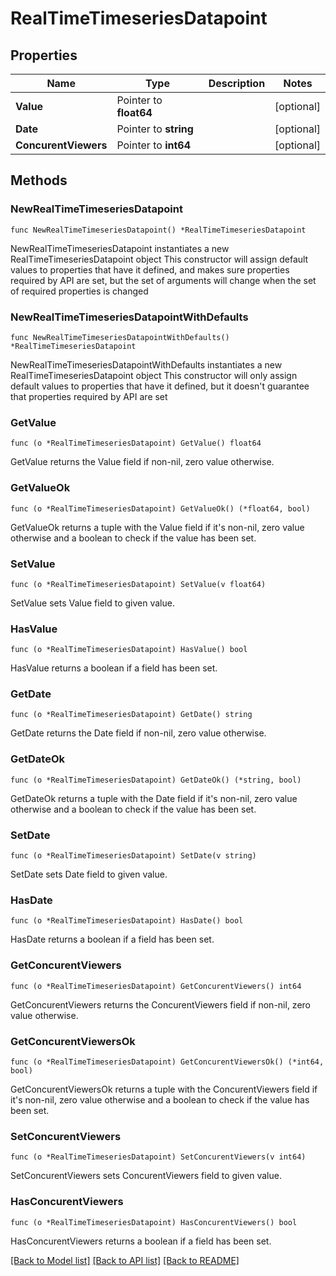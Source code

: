 # RealTimeTimeseriesDatapoint

## Properties

Name | Type | Description | Notes
------------ | ------------- | ------------- | -------------
**Value** | Pointer to **float64** |  | [optional] 
**Date** | Pointer to **string** |  | [optional] 
**ConcurentViewers** | Pointer to **int64** |  | [optional] 

## Methods

### NewRealTimeTimeseriesDatapoint

`func NewRealTimeTimeseriesDatapoint() *RealTimeTimeseriesDatapoint`

NewRealTimeTimeseriesDatapoint instantiates a new RealTimeTimeseriesDatapoint object
This constructor will assign default values to properties that have it defined,
and makes sure properties required by API are set, but the set of arguments
will change when the set of required properties is changed

### NewRealTimeTimeseriesDatapointWithDefaults

`func NewRealTimeTimeseriesDatapointWithDefaults() *RealTimeTimeseriesDatapoint`

NewRealTimeTimeseriesDatapointWithDefaults instantiates a new RealTimeTimeseriesDatapoint object
This constructor will only assign default values to properties that have it defined,
but it doesn't guarantee that properties required by API are set

### GetValue

`func (o *RealTimeTimeseriesDatapoint) GetValue() float64`

GetValue returns the Value field if non-nil, zero value otherwise.

### GetValueOk

`func (o *RealTimeTimeseriesDatapoint) GetValueOk() (*float64, bool)`

GetValueOk returns a tuple with the Value field if it's non-nil, zero value otherwise
and a boolean to check if the value has been set.

### SetValue

`func (o *RealTimeTimeseriesDatapoint) SetValue(v float64)`

SetValue sets Value field to given value.

### HasValue

`func (o *RealTimeTimeseriesDatapoint) HasValue() bool`

HasValue returns a boolean if a field has been set.

### GetDate

`func (o *RealTimeTimeseriesDatapoint) GetDate() string`

GetDate returns the Date field if non-nil, zero value otherwise.

### GetDateOk

`func (o *RealTimeTimeseriesDatapoint) GetDateOk() (*string, bool)`

GetDateOk returns a tuple with the Date field if it's non-nil, zero value otherwise
and a boolean to check if the value has been set.

### SetDate

`func (o *RealTimeTimeseriesDatapoint) SetDate(v string)`

SetDate sets Date field to given value.

### HasDate

`func (o *RealTimeTimeseriesDatapoint) HasDate() bool`

HasDate returns a boolean if a field has been set.

### GetConcurentViewers

`func (o *RealTimeTimeseriesDatapoint) GetConcurentViewers() int64`

GetConcurentViewers returns the ConcurentViewers field if non-nil, zero value otherwise.

### GetConcurentViewersOk

`func (o *RealTimeTimeseriesDatapoint) GetConcurentViewersOk() (*int64, bool)`

GetConcurentViewersOk returns a tuple with the ConcurentViewers field if it's non-nil, zero value otherwise
and a boolean to check if the value has been set.

### SetConcurentViewers

`func (o *RealTimeTimeseriesDatapoint) SetConcurentViewers(v int64)`

SetConcurentViewers sets ConcurentViewers field to given value.

### HasConcurentViewers

`func (o *RealTimeTimeseriesDatapoint) HasConcurentViewers() bool`

HasConcurentViewers returns a boolean if a field has been set.


[[Back to Model list]](../README.md#documentation-for-models) [[Back to API list]](../README.md#documentation-for-api-endpoints) [[Back to README]](../README.md)



